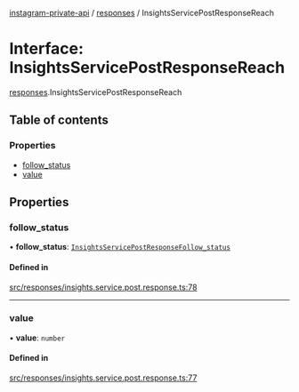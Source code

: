 [instagram-private-api](../../README.md) / [responses](../../modules/responses.md) / InsightsServicePostResponseReach

# Interface: InsightsServicePostResponseReach

[responses](../../modules/responses.md).InsightsServicePostResponseReach

## Table of contents

### Properties

- [follow\_status](InsightsServicePostResponseReach.md#follow_status)
- [value](InsightsServicePostResponseReach.md#value)

## Properties

### follow\_status

• **follow\_status**: [`InsightsServicePostResponseFollow_status`](InsightsServicePostResponseFollow_status.md)

#### Defined in

[src/responses/insights.service.post.response.ts:78](https://github.com/Nerixyz/instagram-private-api/blob/b3351b9/src/responses/insights.service.post.response.ts#L78)

___

### value

• **value**: `number`

#### Defined in

[src/responses/insights.service.post.response.ts:77](https://github.com/Nerixyz/instagram-private-api/blob/b3351b9/src/responses/insights.service.post.response.ts#L77)
